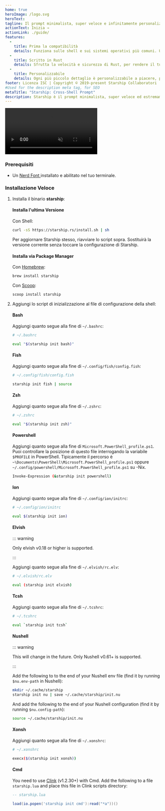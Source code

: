 ```yaml
---
home: true
heroImage: /logo.svg
heroText:
tagline: Il prompt minimalista, super veloce e infinitamente personalizzabile per qualsiasi shell!
actionText: Inizia →
actionLink: ./guide/
features:
  - 
    title: Prima la compatibilità
    details: Funziona sulle shell e sui sistemi operativi più comuni. Usalo ovunque!
  - 
    title: Scritto in Rust
    details: Sfrutta la velocità e sicurezza di Rust, per rendere il tuo prompt il più veloce e il più affidabile.
  - 
    title: Personalizzabile
    details: Ogni più piccolo dettaglio è personalizzabile a piacere, per rendere questo prompt minimalista o ricco di tutte le funzionalità che desideri.
footer: Licenza ISC | Copyright © 2019-present Starship Collaboratori
#Used for the description meta tag, for SEO
metaTitle: "Starship: Cross-Shell Prompt"
description: Starship è il prompt minimalista, super veloce ed estremamente personalizzabile per qualsiasi shell! Mostra le informazioni di cui hai bisogno, rimanendo elegante e minimale. Quick installation available for Bash, Fish, ZSH, Ion, Tcsh, Elvish, Nu, Xonsh, Cmd, and PowerShell.
---
```


<div class="center">
  <video class="demo-video" muted autoplay loop playsinline>
    <source src="/demo.webm" type="video/webm">
    <source src="/demo.mp4" type="video/mp4">
  </video>
</div>

### Prerequisiti

- Un [ Nerd Font ](https://www.nerdfonts.com/) installato e abilitato nel tuo terminale.

### Installazione Veloce

1. Installa il binario **starship**:


   #### Installa l'ultima Versione

   Con Shell:

   ```sh
   curl -sS https://starship.rs/install.sh | sh
   ```

   Per aggiornare Starship stesso, riavviare lo script sopra. Sostituirà la versione corrente senza toccare la configurazione di Starship.


   #### Installa via Package Manager

   Con [Homebrew](https://brew.sh/):

   ```sh
   brew install starship
   ```

   Con [Scoop](https://scoop.sh):

   ```powershell
   scoop install starship
   ```

1. Aggiungi lo script di inizializzazione al file di configurazione della shell:


   #### Bash

   Aggiungi quanto segue alla fine di `~/.bashrc`:

   ```sh
   # ~/.bashrc

   eval "$(starship init bash)"
   ```


   #### Fish

   Aggiungi quanto segue alla fine di `~/.config/fish/config.fish`:

   ```sh
   # ~/.config/fish/config.fish

   starship init fish | source
   ```


   #### Zsh

   Aggiungi quanto segue alla fine di `~/.zshrc`:

   ```sh
   # ~/.zshrc

   eval "$(starship init zsh)"
   ```


   #### Powershell

   Aggiungi quanto segue alla fine di `Microsoft.PowerShell_profile.ps1`. Puoi controllare la posizione di questo file interrogando la variabile `$PROFILE` in PowerShell. Tipicamente il percorso è `~\Documents\PowerShell\Microsoft.PowerShell_profile.ps1` oppure `~/.config/powershell/Microsoft.PowerShell_profile.ps1` su -Nix.

   ```sh
   Invoke-Expression (&starship init powershell)
   ```


   #### Ion

   Aggiungi quanto segue alla fine di `~/.config/ion/initrc`:

   ```sh
   # ~/.config/ion/initrc

   eval $(starship init ion)
   ```


   #### Elvish

   ::: warning

   Only elvish v0.18 or higher is supported.

   :::

   Aggiungi quanto segue alla fine di `~/.elvish/rc.elv`:

   ```sh
   # ~/.elvish/rc.elv

   eval (starship init elvish)
   ```


   #### Tcsh

   Aggiungi quanto segue alla fine di `~/.tcshrc`:

   ```sh
   # ~/.tcshrc

   eval `starship init tcsh`
   ```


   #### Nushell

   ::: warning

   This will change in the future. Only Nushell v0.61+ is supported.

   :::

   Add the following to to the end of your Nushell env file (find it by running `$nu.env-path` in Nushell):
   ```sh
   mkdir ~/.cache/starship
   starship init nu | save ~/.cache/starship/init.nu
   ```

   And add the following to the end of your Nushell configuration (find it by running `$nu.config-path`):

   ```sh
   source ~/.cache/starship/init.nu
   ```

   #### Xonsh

   Aggiungi quanto segue alla fine di `~/.xonshrc`:

   ```sh
   # ~/.xonshrc

   execx($(starship init xonsh))
   ```


   #### Cmd

   You need to use [Clink](https://chrisant996.github.io/clink/clink.html) (v1.2.30+) with Cmd. Add the following to a file `starship.lua` and place this file in Clink scripts directory:

   ```lua
   -- starship.lua

   load(io.popen('starship init cmd'):read("*a"))()
   ```
